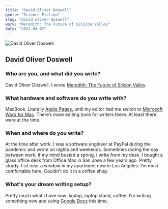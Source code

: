 ```yaml
---
title: "David Oliver Doswell"
genre: "Science Fiction"
slug: "david-oliver-doswell"
work: "Meredith: The Future of Silicon Valley"
date: "2022-04-07"
---
```


![David Oliver Doswell](/interview-photos/david-oliver-doswell.jpg)

## David Oliver Doswell

### Who are you, and what did you write?

David Oliver Doswell. I wrote [Meredith: The Future of Silicon Valley](https://www.amazon.com/Meredith-Silicon-David-Oliver-Doswell/dp/B088T2ZZG5).

### What hardware and software do you write with?

MacBook. Literally [Apple Pages](https://www.apple.com/pages/), until my editor had me switch to [Microsoft Word for Mac](https://apps.apple.com/us/app/microsoft-word/id462054704?mt=12). There’s more editing tools for writers there. At least there were at the time.

### When and where do you write?

At the time after work. I was a software engineer at PayPal during the pandemic and wrote on nights and weekends. Sometimes during the day between work, if my mind busted a spring. I write from my desk. I bought a glass office desk from Office Max in San Jose a few years ago. Pretty sturdy. I sit near a window in my apartment now in Los Angeles. I’m most comfortable here. Couldn’t do it in a coffee shop.

### What's your dream writing setup?

Pretty much what I have now: laptop, laptop stand, coffee. I’m writing something new and using [Google Docs](https://docs.google.com/) this time.